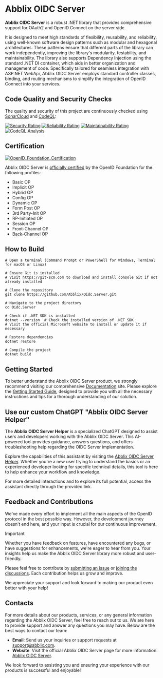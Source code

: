 # Abblix OIDC Server

**Abblix OIDC Server** is a robust .NET library that provides comprehensive support for OAuth2 and OpenID Connect on the server side.

It is designed to meet high standards of flexibility, reusability, and reliability, using well-known software design patterns such as modular and hexagonal architectures. 
These patterns ensure that different parts of the library can work independently, improving the library's modularity, testability, and maintainability. 
The library also supports Dependency Injection using the standard .NET DI container, which aids in better organization and management of code. 
Specifically tailored for seamless integration with ASP.NET WebApi, Abblix OIDC Server employs standard controller classes, binding, and routing mechanisms to simplify the integration of OpenID Connect into your services.

## Code Quality and Security Checks

The quality and security of this project are continuously checked using [SonarCloud](https://sonarcloud.io/) and [CodeQL](https://codeql.github.com/):

[![Security Rating](https://sonarcloud.io/api/project_badges/measure?project=Abblix_Oidc.Server&metric=security_rating)](https://sonarcloud.io/summary/overall?id=Abblix_Oidc.Server)
[![Reliability Rating](https://sonarcloud.io/api/project_badges/measure?project=Abblix_Oidc.Server&metric=reliability_rating)](https://sonarcloud.io/summary/overall?id=Abblix_Oidc.Server)
[![Maintainability Rating](https://sonarcloud.io/api/project_badges/measure?project=Abblix_Oidc.Server&metric=sqale_rating)](https://sonarcloud.io/summary/overall?id=Abblix_Oidc.Server)
[![CodeQL Analysis](https://github.com/Abblix/Oidc.Server/actions/workflows/codeql-analysis.yml/badge.svg)](https://github.com/Abblix/Oidc.Server/security/code-scanning?query=is%3Aopen)

## Certification
[![OpenID_Foundation_Certification](https://static.tildacdn.pro/tild3135-6534-4137-a636-613839336364/oid-l-certification-.svg)](https://openid.net/certification/#OPENID-OP-P)

Abblix OIDC Server is [officially certified](https://openid.net/certification/#OPENID-OP-P) by the OpenID Foundation for the following profiles:
- Basic OP
- Implicit OP
- Hybrid OP
- Config OP
- Dynamic OP
- Form Post OP
- 3rd Party-Init OP
- RP-Initiated OP
- Session OP
- Front-Channel OP
- Back-Channel OP

## How to Build
```shell
# Open a terminal (Command Prompt or PowerShell for Windows, Terminal for macOS or Linux)

# Ensure Git is installed
# Visit https://git-scm.com to download and install console Git if not already installed

# Clone the repository
git clone https://github.com/Abblix/Oidc.Server.git

# Navigate to the project directory
cd Oidc.Server

# Check if .NET SDK is installed
dotnet --version  # Check the installed version of .NET SDK
# Visit the official Microsoft website to install or update it if necessary

# Restore dependencies
dotnet restore

# Compile the project
dotnet build
```

## Getting Started

To better understand the Abblix OIDC Server product, we strongly recommend visiting our comprehensive [Documentation](https://docs.abblix.com/docs) site. Please explore the [Getting Started Guide](https://docs.abblix.com/docs/getting-started-guide), designed to provide you with all the necessary instructions and tips for a thorough understanding of our solution.

## Use our custom ChatGPT "Abblix OIDC Server Helper"

The **Abblix OIDC Server Helper** is a specialized ChatGPT designed to assist users and developers working with the Abblix OIDC Server. This AI-powered tool provides guidance, answers questions, and offers troubleshooting help regarding the OIDC Server implementation.

Explore the capabilities of this assistant by visiting the [Abblix OIDC Server Helper](https://chat.openai.com/g/g-1icXaNyOR-abblix-oidc-server-helper). Whether you're a new user trying to understand the basics or an experienced developer looking for specific technical details, this tool is here to help enhance your workflow and knowledge.

For more detailed interactions and to explore its full potential, access the assistant directly through the provided link.

## Feedback and Contributions

We've made every effort to implement all the main aspects of the OpenID protocol in the best possible way. However, the development journey doesn't end here, and your input is crucial for our continuous improvement.

> [!IMPORTANT]
> Whether you have feedback on features, have encountered any bugs, or have suggestions for enhancements, we're eager to hear from you. Your insights help us make the Abblix OIDC Server library more robust and user-friendly.

Please feel free to contribute by [submitting an issue](https://github.com/Abblix/Oidc.Server/issues) or [joining the discussions](https://github.com/orgs/Abblix/discussions). Each contribution helps us grow and improve.

We appreciate your support and look forward to making our product even better with your help!

## Contacts

For more details about our products, services, or any general information regarding the Abblix OIDC Server, feel free to reach out to us. We are here to provide support and answer any questions you may have. Below are the best ways to contact our team:

- **Email**: Send us your inquiries or support requests at [support@abblix.com](mailto:support@abblix.com).
- **Website**: Visit the official Abblix OIDC Server page for more information: [Abblix OIDC Server](https://www.abblix.com/abblix-oidc-server).

We look forward to assisting you and ensuring your experience with our products is successful and enjoyable!
